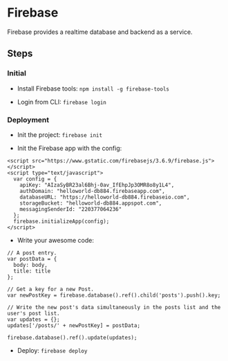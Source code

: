 # Firebase

Firebase provides a realtime database and backend as a service.


## Steps

### Initial

- Install Firebase tools: `npm install -g firebase-tools`

- Login from CLI: `firebase login`

### Deployment

- Init the project: `firebase init`

- Init the Firebase app with the config:
```
<script src="https://www.gstatic.com/firebasejs/3.6.9/firebase.js"></script>
<script type="text/javascript">
  var config = {
    apiKey: "AIzaSyBR23al6Bhj-0av_IfEhpJp3OMR8o8y1L4",
    authDomain: "helloworld-db884.firebaseapp.com",
    databaseURL: "https://helloworld-db884.firebaseio.com",
    storageBucket: "helloworld-db884.appspot.com",
    messagingSenderId: "220377064236"
  };
  firebase.initializeApp(config);
</script>
```

- Write your awesome code:
```
// A post entry.
var postData = {
  body: body,
  title: title
};

// Get a key for a new Post.
var newPostKey = firebase.database().ref().child('posts').push().key;

// Write the new post's data simultaneously in the posts list and the user's post list.
var updates = {};
updates['/posts/' + newPostKey] = postData;

firebase.database().ref().update(updates);
```

- Deploy: `firebase deploy`
